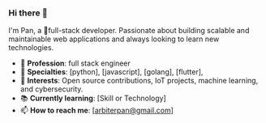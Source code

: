 ### Hi there 👋

I'm Pan, a 🚀full-stack developer. Passionate about building scalable and maintainable web applications and always looking to learn new technologies.

- 💼 **Profession**: full stack engineer
- 🌟 **Specialties**: [python], [javascript], [golang], [flutter],
- 🌱 **Interests**: Open source contributions, IoT projects, machine learning, and cybersecurity.
- 📚 **Currently learning**: [Skill or Technology]
- 📫 **How to reach me**: [arbiterpan@gmail.com]
